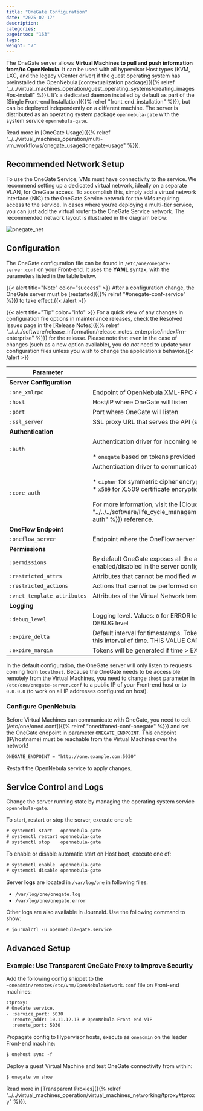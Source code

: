 ```yaml
---
title: "OneGate Configuration"
date: "2025-02-17"
description:
categories:
pageintoc: "163"
tags:
weight: "7"
---
```


<a id="onegate-conf"></a>

<!--# OneGate Configuration -->

The OneGate server allows **Virtual Machines to pull and push information from/to OpenNebula**. It can be used with all hypervisor Host types (KVM, LXC, and the legacy vCenter driver) if the guest operating system has preinstalled the OpenNebula [contextualization package]({{% relref "../../virtual_machines_operation/guest_operating_systems/creating_images#os-install" %}}). It’s a dedicated daemon installed by default as part of the [Single Front-end Installation]({{% relref "front_end_installation" %}}), but can be deployed independently on a different machine. The server is distributed as an operating system package `opennebula-gate` with the system service `opennebula-gate`.

Read more in [OneGate Usage]({{% relref "../../virtual_machines_operation/multi-vm_workflows/onegate_usage#onegate-usage" %}}).

## Recommended Network Setup

To use the OneGate Service, VMs must have connectivity to the service. We recommend setting up a dedicated virtual network, ideally on a separate VLAN, for OneGate access. To accomplish this, simply add a virtual network interface (NIC) to the OneGate Service network for the VMs requiring access to the service. In cases where you’re deploying a multi-tier service, you can just add the virtual router to the OneGate Service network. The recommended network layout is illustrated in the diagram below:

![onegate_net](/images/onegate_net.png)

## Configuration

The OneGate configuration file can be found in `/etc/one/onegate-server.conf` on your Front-end. It uses the **YAML** syntax, with the parameters listed in the table below.

{{< alert title="Note" color="success" >}}
After a configuration change, the OneGate server must be [restarted]({{% relref "#onegate-conf-service" %}}) to take effect.{{< /alert >}} 

{{< alert title="Tip" color="info" >}}
For a quick view of any changes in configuration file options in maintenance releases, check the Resolved Issues page in the [Release Notes]({{% relref "../../../software/release_information/release_notes_enterprise/index#rn-enterprise" %}}) for the release. Please note that even in the case of changes (such as a new option available), you do *not* need to update your configuration files unless you wish to change the application’s behavior.{{< /alert >}}

| Parameter                   | Description                                                                                                                                                                                                                                                                                                                                                              |
|-----------------------------|--------------------------------------------------------------------------------------------------------------------------------------------------------------------------------------------------------------------------------------------------------------------------------------------------------------------------------------------------------------------------|
| **Server Configuration**    |                                                                                                                                                                                                                                                                                                                                                                          |
| `:one_xmlrpc`               | Endpoint of OpenNebula XML-RPC API                                                                                                                                                                                                                                                                                                                                       |
| `:host`                     | Host/IP where OneGate will listen                                                                                                                                                                                                                                                                                                                                        |
| `:port`                     | Port where OneGate will listen                                                                                                                                                                                                                                                                                                                                           |
| `:ssl_server`               | SSL proxy URL that serves the API (set if is being used)                                                                                                                                                                                                                                                                                                                 |
| **Authentication**          |                                                                                                                                                                                                                                                                                                                                                                          |
| `:auth`                     | Authentication driver for incoming requests.<br/><br/>* `onegate` based on tokens provided in VM context                                                                                                                                                                                                                                                                 |
| `:core_auth`                | Authentication driver to communicate with OpenNebula core<br/><br/>* `cipher` for symmetric cipher encryption of tokens<br/>* `x509` for X.509 certificate encryption of tokens<br/><br/>For more information, visit the [Cloud Server Authentication]({{% relref "../../../software/life_cycle_management/building_from_source_code/cloud_auth#cloud-auth" %}}) reference. |
| **OneFlow Endpoint**        |                                                                                                                                                                                                                                                                                                                                                                          |
| `:oneflow_server`           | Endpoint where the OneFlow server is listening                                                                                                                                                                                                                                                                                                                           |
| **Permissions**             |                                                                                                                                                                                                                                                                                                                                                                          |
| `:permissions`              | By default OneGate exposes all the available API calls. Each of the actions can be enabled/disabled in the server configuration.                                                                                                                                                                                                                                         |
| `:restricted_attrs`         | Attributes that cannot be modified when updating a VM template                                                                                                                                                                                                                                                                                                           |
| `:restricted_actions`       | Actions that cannot be performed on a VM                                                                                                                                                                                                                                                                                                                                 |
| `:vnet_template_attributes` | Attributes of the Virtual Network template that will be retrieved for Virtual Networks                                                                                                                                                                                                                                                                                   |
| **Logging**                 |                                                                                                                                                                                                                                                                                                                                                                          |
| `:debug_level`              | Logging level. Values: `0` for ERROR level, `1` for WARNING level, `2` for INFO level, `3` for DEBUG level                                                                                                                                                                                                                                                               |
| `:expire_delta`             | Default interval for timestamps. Tokens will be generated using the same timestamp for this interval of time. THIS VALUE CANNOT BE LOWER THAN EXPIRE_MARGIN.                                                                                                                                                                                                             |
| `:expire_margin`            | Tokens will be generated if time > EXPIRE_TIME - EXPIRE_MARGIN                                                                                                                                                                                                                                                                                                           |

In the default configuration, the OneGate server will only listen to requests coming from `localhost`. Because the OneGate needs to be accessible remotely from the Virtual Machines, you need to change `:host` parameter in `/etc/one/onegate-server.conf` to a public IP of your Front-end host or to `0.0.0.0` (to work on all IP addresses configured on host).

### Configure OpenNebula

Before Virtual Machines can communicate with OneGate, you need to edit [/etc/one/oned.conf]({{% relref "oned#oned-conf-onegate" %}}) and set the OneGate endpoint in parameter `ONEGATE_ENDPOINT`. This endpoint (IP/hostname) must be reachable from the Virtual Machines over the network!

```default
ONEGATE_ENDPOINT = "http://one.example.com:5030"
```

Restart the OpenNebula service to apply changes.

<a id="onegate-conf-service"></a>

## Service Control and Logs

Change the server running state by managing the operating system service `opennebula-gate`.

To start, restart or stop the server, execute one of:

```default
# systemctl start   opennebula-gate
# systemctl restart opennebula-gate
# systemctl stop    opennebula-gate
```

To enable or disable automatic start on Host boot, execute one of:

```default
# systemctl enable  opennebula-gate
# systemctl disable opennebula-gate
```

Server **logs** are located in `/var/log/one` in following files:

- `/var/log/one/onegate.log`
- `/var/log/one/onegate.error`

Other logs are also available in Journald. Use the following command to show:

```default
# journalctl -u opennebula-gate.service
```

## Advanced Setup

### Example: Use Transparent OneGate Proxy to Improve Security

Add the following config snippet to the `~oneadmin/remotes/etc/vnm/OpenNebulaNetwork.conf` file on Front-end machines:

```default
:tproxy:
# OneGate service.
- :service_port: 5030
  :remote_addr: 10.11.12.13 # OpenNebula Front-end VIP
  :remote_port: 5030
```

Propagate config to Hypervisor hosts, execute as `oneadmin` on the leader Front-end machine:

```default
$ onehost sync -f
```

Deploy a guest Virtual Machine and test OneGate connectivity from within:

```default
$ onegate vm show
```

Read more in [Transparent Proxies]({{% relref "../../virtual_machines_operation/virtual_machines_networking/tproxy#tproxy" %}}).

<!-- Example: Deployment Behind TLS Proxy
------------------------------------

This is an **example** of how to configure Nginx as a SSL/TLS proxy for OneGate on Ubuntu.

1. Update your package lists and install Nginx:

.. code::

    # apt-get update
    # apt-get -y install nginx

2. Get a trusted SSL/TLS certificate. For testing, we'll generate a self-signed certificate:

.. code::

    # cd /etc/one
    # openssl req -x509 -nodes -days 365 -newkey rsa:2048 -keyout /etc/one/cert.key -out /etc/one/cert.crt

3. Use the following content as an Nginx configuration. NOTE: Change the ``one.example.com`` variable for your own domain:

.. code::

    server {
      listen 80;
      return 301 https://$host$request_uri;
    }

    server {
      listen 443;
      server_name ONEGATE_ENDPOINT;

      ssl_certificate           /etc/one/cert.crt;
      ssl_certificate_key       /etc/one/cert.key;

      ssl on;
      ssl_session_cache  builtin:1000  shared:SSL:10m;
      ssl_protocols  TLSv1 TLSv1.1 TLSv1.2;
      ssl_ciphers HIGH:!aNULL:!eNULL:!EXPORT:!CAMELLIA:!DES:!MD5:!PSK:!RC4;
      ssl_prefer_server_ciphers on;

      access_log            /var/log/nginx/onegate.access.log;

      location / {

        proxy_set_header        Host $host;
        proxy_set_header        X-Real-IP $remote_addr;
        proxy_set_header        X-Forwarded-For $proxy_add_x_forwarded_for;
        proxy_set_header        X-Forwarded-Proto $scheme;

        # Fix the “It appears that your reverse proxy set up is broken" error.
        proxy_pass          http://localhost:5030;
        proxy_read_timeout  90;

        proxy_redirect      http://localhost:5030 https://ONEGATE_ENDPOINT;
      }
    }

4. Configure OpenNebula (``/etc/one/oned.conf``) with OneGate endpoint, e.g.:

.. code::

    ONEGATE_ENDPOINT = "https://one.example.com"

5. Configure OneGate (``/etc/one/onegate-server.conf``) with new secure OneGate endpoint in ``:ssl_server``, e.g.:

.. code::

    :ssl_server: https://one.example.com

6. Restart all services:

.. code::

    # systemctl restart nginx
    # systemctl restart opennebula
    # systemctl restart opennebula-gate -->

